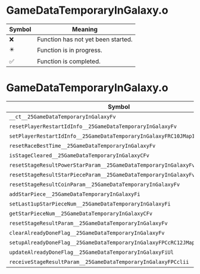 # GameDataTemporaryInGalaxy.o
| Symbol | Meaning 
| ------------- | ------------- 
| :x: | Function has not yet been started. 
| :eight_pointed_black_star: | Function is in progress. 
| :white_check_mark: | Function is completed. 


# GameDataTemporaryInGalaxy.o
| Symbol | Decompiled? |
| ------------- | ------------- |
| `__ct__25GameDataTemporaryInGalaxyFv` | :x: |
| `resetPlayerRestartIdInfo__25GameDataTemporaryInGalaxyFv` | :x: |
| `setPlayerRestartIdInfo__25GameDataTemporaryInGalaxyFRC10JMapIdInfo` | :x: |
| `resetRaceBestTime__25GameDataTemporaryInGalaxyFv` | :x: |
| `isStageCleared__25GameDataTemporaryInGalaxyCFv` | :x: |
| `resetStageResultPowerStarParam__25GameDataTemporaryInGalaxyFv` | :x: |
| `resetStageResultStarPieceParam__25GameDataTemporaryInGalaxyFv` | :x: |
| `resetStageResultCoinParam__25GameDataTemporaryInGalaxyFv` | :x: |
| `addStarPiece__25GameDataTemporaryInGalaxyFi` | :x: |
| `setLast1upStarPieceNum__25GameDataTemporaryInGalaxyFi` | :x: |
| `getStarPieceNum__25GameDataTemporaryInGalaxyCFv` | :x: |
| `resetStageResultParam__25GameDataTemporaryInGalaxyFv` | :x: |
| `clearAlreadyDoneFlag__25GameDataTemporaryInGalaxyFv` | :x: |
| `setupAlreadyDoneFlag__25GameDataTemporaryInGalaxyFPCcRC12JMapInfoIterPUl` | :x: |
| `updateAlreadyDoneFlag__25GameDataTemporaryInGalaxyFiUl` | :x: |
| `receiveStageResultParam__25GameDataTemporaryInGalaxyFPCclii` | :x: |
